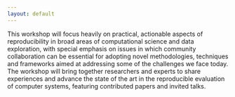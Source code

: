 ```yaml
---
layout: default
---
```


This workshop will focus heavily on practical, actionable aspects of 
reproducibility in broad areas of computational science and data 
exploration, with special emphasis on issues in which community 
collaboration can be essential for adopting novel methodologies, 
techniques and frameworks aimed at addressing some of the challenges 
we face today. The workshop will bring together researchers and 
experts to share experiences and advance the state of the art in the 
reproducible evaluation of computer systems, featuring contributed 
papers and invited talks.

